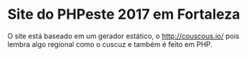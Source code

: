 # Site do PHPeste 2017 em Fortaleza

O site está baseado em um gerador estático, o http://couscous.io/ pois lembra algo regional como o cuscuz e também é feito em PHP.